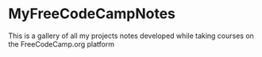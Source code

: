 # MyFreeCodeCampNotes
This is a gallery of all my projects notes developed while taking courses on the FreeCodeCamp.org platform
